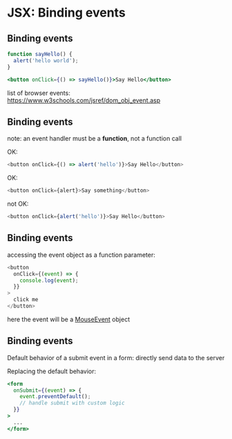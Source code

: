 # JSX: Binding events

## Binding events

```jsx
function sayHello() {
  alert('hello world');
}
```

```jsx
<button onClick={() => sayHello()}>Say Hello</button>
```

list of browser events:
https://www.w3schools.com/jsref/dom_obj_event.asp

## Binding events

note: an event handler must be a **function**, not a function call

OK:

```js
<button onClick={() => alert('hello')}>Say Hello</button>
```

OK:

```js
<button onClick={alert}>Say something</button>
```

not OK:

```js
<button onClick={alert('hello')}>Say Hello</button>
```

## Binding events

accessing the event object as a function parameter:

```js
<button
  onClick={(event) => {
    console.log(event);
  }}
>
  click me
</button>
```

here the event will be a [MouseEvent](https://developer.mozilla.org/en-US/docs/Web/API/MouseEvent) object

## Binding events

Default behavior of a submit event in a form: directly send data to the server

Replacing the default behavior:

```jsx
<form
  onSubmit={(event) => {
    event.preventDefault();
    // handle submit with custom logic
  }}
>
  ...
</form>
```
